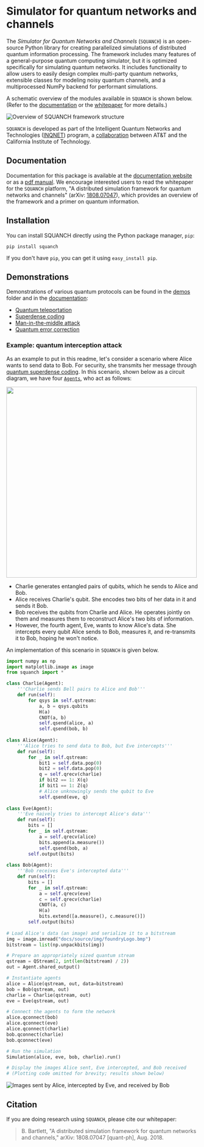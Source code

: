 # Simulator for quantum networks and channels

<!-- images are hard-linked so they will show up on pypi page -->

The _Simulator for Quantum Networks and Channels_ (`SQUANCH`) is an open-source Python library for creating parallelized simulations of distributed quantum information processing. The framework includes many features of a general-purpose quantum computing simulator, but it is optimized specifically for simulating quantum networks. It includes functionality to allow users to easily design complex multi-party quantum networks, extensible classes for modeling noisy quantum channels, and a multiprocessed NumPy backend for performant simulations.

A schematic overview of the modules available in `SQUANCH` is shown below. (Refer to the [documentation](https://att-innovate.github.io/squanch/) or the [whitepaper](https://arxiv.org/abs/1808.07047) for more details.)

![Overview of SQUANCH framework structure](https://raw.githubusercontent.com/att-innovate/squanch/master/docs/source/img/moduleOverview.png)

`SQUANCH` is developed as part of the Intelligent Quantum Networks and Technologies ([INQNET](http://inqnet.caltech.edu)) program, a [collaboration](http://about.att.com/story/beyond_quantum_computing.html) between AT&T and the California Institute of Technology. 

## Documentation

Documentation for this package is available at the [documentation website](https://att-innovate.github.io/squanch/) or as a [pdf manual](/docs/SQUANCH.pdf). We encourage interested users to read the whitepaper for the `SQUANCH` platform, "A distributed simulation framework for quantum networks and channels" (arXiv: [1808.07047](https://arxiv.org/abs/1808.07047)), which provides an overview of the framework and a primer on quantum information.

## Installation 

You can install SQUANCH directly using the Python package manager, `pip`:

```
pip install squanch
```

If you don't have `pip`, you can get it using `easy_install pip`.

## Demonstrations

Demonstrations of various quantum protocols can be found in the [demos](/demos) folder and in the [documentation](https://att-innovate.github.io/squanch/demos.html):

- [Quantum teleportation](https://att-innovate.github.io/squanch/demos/quantum-teleportation.html)
- [Superdense coding](https://att-innovate.github.io/squanch/demos/superdense-coding.html)
- [Man-in-the-middle attack](https://att-innovate.github.io/squanch/demos/man-in-the-middle.html)
- [Quantum error correction](https://att-innovate.github.io/squanch/demos/quantum-error-correction.html)

### Example: quantum interception attack

As an example to put in this readme, let's consider a scenario where Alice wants to send data to Bob. For security, she transmits her message through [quantum superdense coding](https://en.wikipedia.org/wiki/Superdense_coding). In this scenario, shown below as a circuit diagram, we have four [`Agents`](https://att-innovate.github.io/squanch/getting-started.html#using-agents-in-your-simulations), who act as follows:

<img src="https://raw.githubusercontent.com/att-innovate/squanch/master/docs/source/img/man-in-middle-circuit.png" width=500>

- Charlie generates entangled pairs of qubits, which he sends to Alice and Bob.
- Alice receives Charlie's qubit. She encodes two bits of her data in it and sends it Bob.
- Bob receives the qubits from Charlie and Alice. He operates jointly on them and measures them to reconstruct Alice's two bits of information.
- However, the fourth agent, Eve, wants to know Alice's data. She intercepts every qubit Alice sends to Bob, measures it, and re-transmits it to Bob, hoping he won't notice.

An implementation of this scenario in `SQUANCH` is given below.

```python
import numpy as np
import matplotlib.image as image
from squanch import *

class Charlie(Agent):
    '''Charlie sends Bell pairs to Alice and Bob'''
    def run(self):
        for qsys in self.qstream:
            a, b = qsys.qubits
            H(a)
            CNOT(a, b)
            self.qsend(alice, a)
            self.qsend(bob, b)
            
class Alice(Agent):
    '''Alice tries to send data to Bob, but Eve intercepts'''
    def run(self):
        for _ in self.qstream:
            bit1 = self.data.pop(0)
            bit2 = self.data.pop(0)
            q = self.qrecv(charlie)
            if bit2 == 1: X(q)
            if bit1 == 1: Z(q)
            # Alice unknowingly sends the qubit to Eve
            self.qsend(eve, q) 
            
class Eve(Agent):
    '''Eve naively tries to intercept Alice's data'''
    def run(self):
        bits = [] 
        for _ in self.qstream:
            a = self.qrecv(alice)
            bits.append(a.measure())
            self.qsend(bob, a)
        self.output(bits)
            
class Bob(Agent):
    '''Bob receives Eve's intercepted data'''
    def run(self):
        bits = []
        for _ in self.qstream:
            a = self.qrecv(eve)
            c = self.qrecv(charlie)
            CNOT(a, c)
            H(a)
            bits.extend([a.measure(), c.measure()])
        self.output(bits)
    
# Load Alice's data (an image) and serialize it to a bitstream
img = image.imread("docs/source/img/foundryLogo.bmp") 
bitstream = list(np.unpackbits(img))

# Prepare an appropriately sized quantum stream
qstream = QStream(2, int(len(bitstream) / 2))
out = Agent.shared_output()

# Instantiate agents
alice = Alice(qstream, out, data=bitstream)
bob = Bob(qstream, out)
charlie = Charlie(qstream, out)
eve = Eve(qstream, out)

# Connect the agents to form the network
alice.qconnect(bob)
alice.qconnect(eve)
alice.qconnect(charlie)
bob.qconnect(charlie)
bob.qconnect(eve)

# Run the simulation
Simulation(alice, eve, bob, charlie).run()

# Display the images Alice sent, Eve intercepted, and Bob received
# (Plotting code omitted for brevity; results shown below)
``` 

![Images sent by Alice, intercepted by Eve, and received by Bob](https://raw.githubusercontent.com/att-innovate/squanch/master/docs/source/img/man-in-the-middle-results.png)

## Citation

If you are doing research using `SQUANCH`, please cite our whitepaper:

> B. Bartlett, "A distributed simulation framework for quantum networks and channels," arXiv: 1808.07047 [quant-ph], Aug. 2018.
